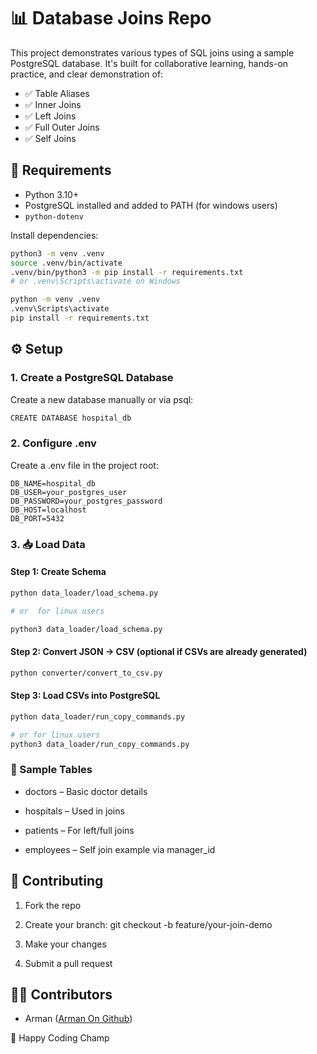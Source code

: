 # 📊 Database Joins Repo

This project demonstrates various types of SQL joins using a sample PostgreSQL database. It's built for collaborative learning, hands-on practice, and clear demonstration of:

- ✅ Table Aliases
- ✅ Inner Joins
- ✅ Left Joins
- ✅ Full Outer Joins
- ✅ Self Joins

## 🧰 Requirements

- Python 3.10+
- PostgreSQL installed and added to PATH (for windows users)
- `python-dotenv`

Install dependencies:

```bash
python3 -m venv .venv
source .venv/bin/activate 
.venv/bin/python3 -m pip install -r requirements.txt
# or .venv\Scripts\activate on Windows

python -m venv .venv
.venv\Scripts\activate
pip install -r requirements.txt
```

## ⚙️ Setup
### 1. Create a PostgreSQL Database
Create a new database manually or via psql:
```bash
CREATE DATABASE hospital_db
```

### 2. Configure .env
Create a .env file in the project root:
```
DB_NAME=hospital_db
DB_USER=your_postgres_user
DB_PASSWORD=your_postgres_password
DB_HOST=localhost
DB_PORT=5432
```

### 3. 📥 Load Data
#### Step 1: Create Schema
```bash
python data_loader/load_schema.py

# or  for linux users

python3 data_loader/load_schema.py

```
#### Step 2: Convert JSON → CSV (optional if CSVs are already generated)
```bash
python converter/convert_to_csv.py
```

#### Step 3: Load CSVs into PostgreSQL
```bash
python data_loader/run_copy_commands.py

# or for linux users
python3 data_loader/run_copy_commands.py

```

### 🧪 Sample Tables
- doctors – Basic doctor details

- hospitals – Used in joins

- patients – For left/full joins

- employees – Self join example via manager_id

## 🙌 Contributing
1. Fork the repo

2. Create your branch: git checkout -b feature/your-join-demo

3. Make your changes

4. Submit a pull request

## 👨‍💻 Contributors
- Arman ([Arman On Github](github.com/arman-develops))

 🎉 Happy Coding Champ